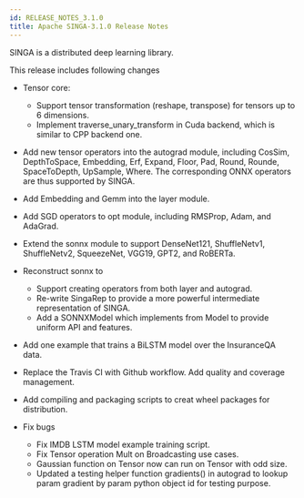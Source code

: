 ```yaml
---
id: RELEASE_NOTES_3.1.0
title: Apache SINGA-3.1.0 Release Notes
---
```


<!--- Licensed to the Apache Software Foundation (ASF) under one or more contributor license agreements.  See the NOTICE file distributed with this work for additional information regarding copyright ownership.  The ASF licenses this file to you under the Apache License, Version 2.0 (the "License"); you may not use this file except in compliance with the License.  You may obtain a copy of the License at http://www.apache.org/licenses/LICENSE-2.0 Unless required by applicable law or agreed to in writing, software distributed under the License is distributed on an "AS IS" BASIS, WITHOUT WARRANTIES OR CONDITIONS OF ANY KIND, either express or implied.  See the License for the specific language governing permissions and limitations under the License.  -->

SINGA is a distributed deep learning library.

This release includes following changes

- Tensor core:

  - Support tensor transformation (reshape, transpose) for tensors up to 6 dimensions.
  - Implement traverse_unary_transform in Cuda backend, which is similar to CPP backend one.

- Add new tensor operators into the autograd module, including CosSim, DepthToSpace, Embedding, Erf, 
  Expand, Floor, Pad, Round, Rounde, SpaceToDepth, UpSample, Where. The corresponding ONNX operators are thus supported by SINGA.

- Add Embedding and Gemm into the layer module.

- Add SGD operators to opt module, including RMSProp, Adam, and AdaGrad.

- Extend the sonnx module to support DenseNet121, ShuffleNetv1, ShuffleNetv2, SqueezeNet, VGG19, GPT2, 
  and RoBERTa.

- Reconstruct sonnx to

  - Support creating operators from both layer and autograd.
  - Re-write SingaRep to provide a more powerful intermediate representation of SINGA.
  - Add a SONNXModel which implements from Model to provide uniform API and features.

- Add one example that trains a BiLSTM model over the InsuranceQA data.

- Replace the Travis CI with Github workflow. Add quality and coverage management.

- Add compiling and packaging scripts to creat wheel packages for distribution.

- Fix bugs

  - Fix IMDB LSTM model example training script.
  - Fix Tensor operation Mult on Broadcasting use cases.
  - Gaussian function on Tensor now can run on Tensor with odd size.
  - Updated a testing helper function gradients() in autograd to lookup param gradient by param python 
    object id for testing purpose.
